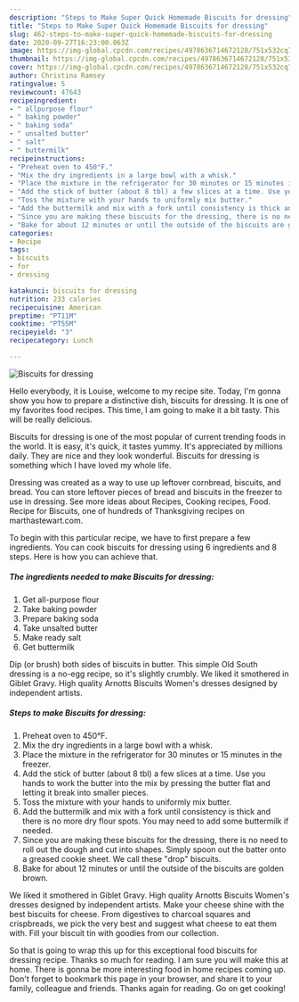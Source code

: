 ```yaml
---
description: "Steps to Make Super Quick Homemade Biscuits for dressing"
title: "Steps to Make Super Quick Homemade Biscuits for dressing"
slug: 462-steps-to-make-super-quick-homemade-biscuits-for-dressing
date: 2020-09-27T16:23:00.063Z
image: https://img-global.cpcdn.com/recipes/4978636714672128/751x532cq70/biscuits-for-dressing-recipe-main-photo.jpg
thumbnail: https://img-global.cpcdn.com/recipes/4978636714672128/751x532cq70/biscuits-for-dressing-recipe-main-photo.jpg
cover: https://img-global.cpcdn.com/recipes/4978636714672128/751x532cq70/biscuits-for-dressing-recipe-main-photo.jpg
author: Christina Ramsey
ratingvalue: 5
reviewcount: 47643
recipeingredient:
- " allpurpose flour"
- " baking powder"
- " baking soda"
- " unsalted butter"
- " salt"
- " buttermilk"
recipeinstructions:
- "Preheat oven to 450°F."
- "Mix the dry ingredients in a large bowl with a whisk."
- "Place the mixture in the refrigerator for 30 minutes or 15 minutes in the freezer."
- "Add the stick of butter (about 8 tbl) a few slices at a time. Use you hands to work the butter into the mix by pressing the butter flat and letting it break into smaller pieces."
- "Toss the mixture with your hands to uniformly mix butter."
- "Add the buttermilk and mix with a fork until consistency is thick and there is no more dry flour spots. You may need to add some buttermilk if needed."
- "Since you are making these biscuits for the dressing, there is no need to roll out the dough and cut into shapes. Simply spoon out the batter onto a greased cookie sheet. We call these &#34;drop&#34; biscuits."
- "Bake for about 12 minutes or until the outside of the biscuits are golden brown."
categories:
- Recipe
tags:
- biscuits
- for
- dressing

katakunci: biscuits for dressing 
nutrition: 233 calories
recipecuisine: American
preptime: "PT11M"
cooktime: "PT55M"
recipeyield: "3"
recipecategory: Lunch

---
```



![Biscuits for dressing](https://img-global.cpcdn.com/recipes/4978636714672128/751x532cq70/biscuits-for-dressing-recipe-main-photo.jpg)

Hello everybody, it is Louise, welcome to my recipe site. Today, I'm gonna show you how to prepare a distinctive dish, biscuits for dressing. It is one of my favorites food recipes. This time, I am going to make it a bit tasty. This will be really delicious.

Biscuits for dressing is one of the most popular of current trending foods in the world. It is easy, it's quick, it tastes yummy. It's appreciated by millions daily. They are nice and they look wonderful. Biscuits for dressing is something which I have loved my whole life.

Dressing was created as a way to use up leftover cornbread, biscuits, and bread. You can store leftover pieces of bread and biscuits in the freezer to use in dressing. See more ideas about Recipes, Cooking recipes, Food. Recipe for Biscuits, one of hundreds of Thanksgiving recipes on marthastewart.com.


To begin with this particular recipe, we have to first prepare a few ingredients. You can cook biscuits for dressing using 6 ingredients and 8 steps. Here is how you can achieve that.

<!--inarticleads1-->

##### The ingredients needed to make Biscuits for dressing:

1. Get  all-purpose flour
1. Take  baking powder
1. Prepare  baking soda
1. Take  unsalted butter
1. Make ready  salt
1. Get  buttermilk


Dip (or brush) both sides of biscuits in butter. This simple Old South dressing is a no-egg recipe, so it&#39;s slightly crumbly. We liked it smothered in Giblet Gravy. High quality Arnotts Biscuits Women&#39;s dresses designed by independent artists. 

<!--inarticleads2-->

##### Steps to make Biscuits for dressing:

1. Preheat oven to 450°F.
1. Mix the dry ingredients in a large bowl with a whisk.
1. Place the mixture in the refrigerator for 30 minutes or 15 minutes in the freezer.
1. Add the stick of butter (about 8 tbl) a few slices at a time. Use you hands to work the butter into the mix by pressing the butter flat and letting it break into smaller pieces.
1. Toss the mixture with your hands to uniformly mix butter.
1. Add the buttermilk and mix with a fork until consistency is thick and there is no more dry flour spots. You may need to add some buttermilk if needed.
1. Since you are making these biscuits for the dressing, there is no need to roll out the dough and cut into shapes. Simply spoon out the batter onto a greased cookie sheet. We call these &#34;drop&#34; biscuits.
1. Bake for about 12 minutes or until the outside of the biscuits are golden brown.


We liked it smothered in Giblet Gravy. High quality Arnotts Biscuits Women&#39;s dresses designed by independent artists. Make your cheese shine with the best biscuits for cheese. From digestives to charcoal squares and crispbreads, we pick the very best and suggest what cheese to eat them with. Fill your biscuit tin with goodies from our collection. 

So that is going to wrap this up for this exceptional food biscuits for dressing recipe. Thanks so much for reading. I am sure you will make this at home. There is gonna be more interesting food in home recipes coming up. Don't forget to bookmark this page in your browser, and share it to your family, colleague and friends. Thanks again for reading. Go on get cooking!
